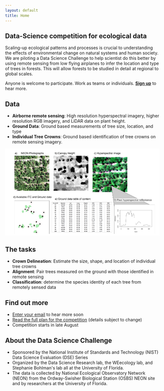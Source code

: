 ```yaml
---
layout: default
title: Home
---
```


## Data-Science competition for ecological data

Scaling-up ecological patterns and processes is crucial to understanding the
effects of environmental change on natural systems and human society. We are
piloting a Data Science Challenge to help scientist do this better by using
remote sensing from low flying airplanes to infer the location and type of trees
in forests. This will allow forests to be studied in detail at regional to
global scales. 

Anyone is welcome to participate. Work as teams or
individuals. **[Sign up](register)** to hear more.

## Data

* **Airborne remote sensing**: High resolution hyperspectral imagery, higher
resolution RGB imagery, and LiDAR data on plant height.
* **Ground Data**: Ground based measurements of tree size, location, and type
* **Individual Tree Crowns**: Ground based identification of tree crowns on
  remote sensing imagery.

![alt text](images/conceptual_figure.png)

## The tasks
* **Crown Delineation**: Estimate the size, shape, and location of individual tree crowns
* **Alignment**: Pair trees measured on the ground with those identified in
  remote sensing
* **Classification**: determine the species identity of each tree from remotely sensed data

## Find out more

* [Enter your email](register) to hear more soon
* [Read the full plan for the competition](eval_plan.pdf) (details subject to change)
* Competition starts in late August

## About the Data Science Challenge

* Sponsored by the National Institute of Standards and Technology (NIST) Data
  Science Evaluation (DSE) Series
* Organized by the Data Science Research lab, the WEecology lab, and Stephanie
  Bohlman's lab all at the University of Florida.
* The data is collected by National Ecological Observatory Network (NEON) from
  the Ordway-Swisher Biological Station (OSBS) NEON site and by researchers at
  the University of Florida.
